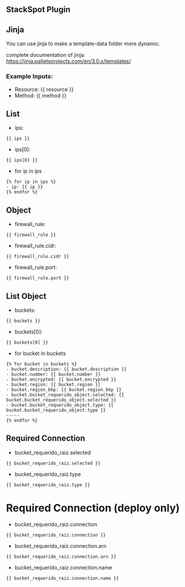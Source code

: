 ## StackSpot Plugin

## Jinja

You can use jinja to make a template-data folder more dynamic.

complete documentation of jinja: https://jinja.palletsprojects.com/en/3.0.x/templates/

### Example Inputs:
- Resource: {{ resource }}
- Method: {{ method }}

## List
- ips: 
```
{{ ips }}
```
- ips[0]:
```
{{ ips[0] }}
```
- for ip in ips
```
{% for ip in ips %}
- ip: {{ ip }} 
{% endfor %}
```

## Object
- firewall_rule: 
```
{{ firewall_rule }}
```
- firewall_rule.cidr: 
```
{{ firewall_rule.cidr }}
```
- firewall_rule.port: 
```
{{ firewall_rule.port }}
```

## List Object
- buckets: 
```
{{ buckets }}
```
- buckets[0]:
```
{{ buckets[0] }}
```
- for bucket in buckets
```
{% for bucket in buckets %}
- bucket.description: {{ bucket.description }} 
- bucket.number: {{ bucket.number }} 
- bucket.encrypted: {{ bucket.encrypted }} 
- bucket.region: {{ bucket.region }} 
- bucket.region_bkp: {{ bucket.region_bkp }} 
- bucket.bucket_requerido_object.selected: {{ bucket.bucket_requerido_object.selected }} 
- bucket.bucket_requerido_object.type: {{ bucket.bucket_requerido_object.type }} 
-----
{% endfor %}
```

## Required Connection
- bucket_requerido_raiz.selected
```
{{ bucket_requerido_raiz.selected }}
```

- bucket_requerido_raiz.type
```
{{ bucket_requerido_raiz.type }}
```

# Required Connection (deploy only)
- bucket_requerido_raiz.connection
```
{{ bucket_requerido_raiz.connection }}
```

- bucket_requerido_raiz.connection.arn
```
{{ bucket_requerido_raiz.connection.arn }}
```
- bucket_requerido_raiz.connection.name
```
{{ bucket_requerido_raiz.connection.name }}
```